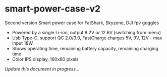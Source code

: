 # smart-power-case-v2

Second version Smart power case for FatShark, Skyzone, DJI fpv goggles

- Powered by a single Li-ion, output 8.2V or 12.6V (switching from menu)
- Usb Type-C, support QC 2.0/3.0, FastCharge charges 5V, 9V, 12V - max input 18W
- Shows operating time, remaining battery capacity, remaining charging time
- Color IPS display, 160x80 pixels


*Update this document in progress...*
